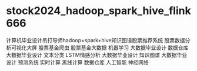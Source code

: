 # stock2024_hadoop_spark_hive_flink666
计算机毕业设计吊打导师hadoop+spark+hive知识图谱股票推荐系统 股票数据分析可视化大屏 股票基金爬虫 股票基金大数据 机器学习 大数据毕业设计 数据仓库 大数据毕业设计 文本分类 LSTM情感分析 大数据毕业设计 知识图谱 大数据毕业设计 预测系统 实时计算 离线计算 数据仓库 人工智能 神经网络
